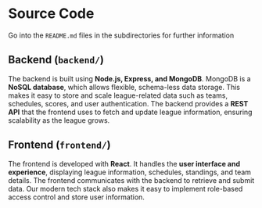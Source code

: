 # Source Code

Go into the `README.md` files in the subdirectories for further information

## Backend (`backend/`)
The backend is built using **Node.js, Express, and MongoDB**. MongoDB is a **NoSQL database**, which allows flexible, schema-less data storage. This makes it easy to store and scale league-related data such as teams, schedules, scores, and user authentication. The backend provides a **REST API** that the frontend uses to fetch and update league information, ensuring scalability as the league grows.


## Frontend (`frontend/`)
The frontend is developed with **React**. It handles the **user interface and experience**, displaying league information, schedules, standings, and team details. The frontend communicates with the backend to retrieve and submit data. Our modern tech stack also makes it easy to implement role-based access control and store user information.

